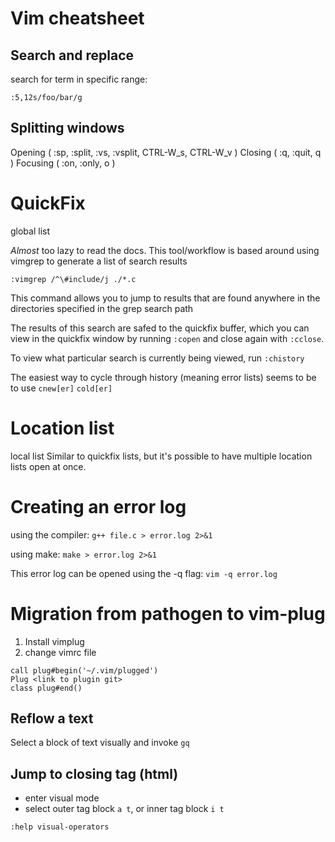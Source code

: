 Vim cheatsheet
==============================================================================

## Search and replace

search for term in specific range: 

`:5,12s/foo/bar/g`


## Splitting windows

Opening ( :sp, :split, :vs, :vsplit, CTRL-W_s, CTRL-W_v )
Closing ( :q, :quit, <Leader>q )
Focusing ( :on, :only, <Leader>o )


# QuickFix
global list 

*Almost* too lazy to read the docs. This tool/workflow is based around using
vimgrep to generate a list of search results

```
:vimgrep /^\#include/j ./*.c 
```
This command allows you to jump to results that are found anywhere in the
directories specified in the grep search path

The results of this search are safed to the quickfix buffer, which you can 
view in the quickfix window by running `:copen` and close again with `:cclose`.

To view what particular search is currently being viewed, run `:chistory`

The easiest way to cycle through history (meaning error lists) seems to be to
use `cnew[er]` `cold[er]`


# Location list
local list
Similar to quickfix lists, but it's possible to have multiple location  lists
open at once. 


# Creating an error log

using the compiler: 
`g++ file.c > error.log 2>&1`

using make:
`make > error.log 2>&1`


This error log can be opened using the -q flag:
`vim -q error.log`


# Migration from pathogen to vim-plug

1. Install vimplug
2. change vimrc file 
```
call plug#begin('~/.vim/plugged')
Plug <link to plugin git>
class plug#end()
```

## Reflow a text 

Select a block of text visually and invoke `gq`


## Jump to closing tag (html)

+ enter visual mode
+ select outer tag block `a t`, or inner tag block `i t`

`:help visual-operators`
